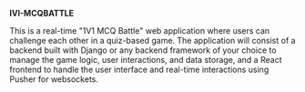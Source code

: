 **IVI-MCQBATTLE**

This is a real-time "1V1 MCQ Battle" web application where users can challenge
each other in a quiz-based game. The application will consist of a backend built with Django or
any backend framework of your choice to manage the game logic, user interactions, and data
storage, and a React frontend to handle the user interface and real-time interactions using
Pusher for websockets.
